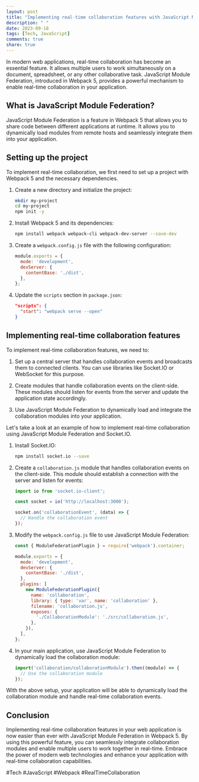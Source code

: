 ```yaml
---
layout: post
title: "Implementing real-time collaboration features with JavaScript Module Federation in Webpack 5"
description: " "
date: 2023-09-18
tags: [Tech, JavaScript]
comments: true
share: true
---
```


In modern web applications, real-time collaboration has become an essential feature. It allows multiple users to work simultaneously on a document, spreadsheet, or any other collaborative task. JavaScript Module Federation, introduced in Webpack 5, provides a powerful mechanism to enable real-time collaboration in your application.

## What is JavaScript Module Federation?

JavaScript Module Federation is a feature in Webpack 5 that allows you to share code between different applications at runtime. It allows you to dynamically load modules from remote hosts and seamlessly integrate them into your application.

## Setting up the project

To implement real-time collaboration, we first need to set up a project with Webpack 5 and the necessary dependencies.

1. Create a new directory and initialize the project:

   ```bash
   mkdir my-project
   cd my-project
   npm init -y
   ```

2. Install Webpack 5 and its dependencies:

   ```bash
   npm install webpack webpack-cli webpack-dev-server --save-dev
   ```

3. Create a `webpack.config.js` file with the following configuration:

   ```javascript
   module.exports = {
     mode: 'development',
     devServer: {
       contentBase: './dist',
     },
   };
   ```

4. Update the `scripts` section in `package.json`:

   ```json
   "scripts": {
     "start": "webpack serve --open"
   }
   ```

## Implementing real-time collaboration features

To implement real-time collaboration features, we need to:

1. Set up a central server that handles collaboration events and broadcasts them to connected clients. You can use libraries like Socket.IO or WebSocket for this purpose.

2. Create modules that handle collaboration events on the client-side. These modules should listen for events from the server and update the application state accordingly.

3. Use JavaScript Module Federation to dynamically load and integrate the collaboration modules into your application.

Let's take a look at an example of how to implement real-time collaboration using JavaScript Module Federation and Socket.IO.

1. Install Socket.IO:

   ```bash
   npm install socket.io --save
   ```

2. Create a `collaboration.js` module that handles collaboration events on the client-side. This module should establish a connection with the server and listen for events:

   ```javascript
   import io from 'socket.io-client';

   const socket = io('http://localhost:3000');
   
   socket.on('collaborationEvent', (data) => {
     // Handle the collaboration event
   });
   ```

3. Modify the `webpack.config.js` file to use JavaScript Module Federation:

   ```javascript
   const { ModuleFederationPlugin } = require('webpack').container;

   module.exports = {
     mode: 'development',
     devServer: {
       contentBase: './dist',
     },
     plugins: [
       new ModuleFederationPlugin({
         name: 'collaboration',
         library: { type: 'var', name: 'collaboration' },
         filename: 'collaboration.js',
         exposes: {
           './CollaborationModule': './src/collaboration.js',
         },
       }),
     ],
   };
   ```

4. In your main application, use JavaScript Module Federation to dynamically load the collaboration module:

   ```javascript
   import('collaboration/collaborationModule').then((module) => {
     // Use the collaboration module
   });
   ```

With the above setup, your application will be able to dynamically load the collaboration module and handle real-time collaboration events.

## Conclusion

Implementing real-time collaboration features in your web application is now easier than ever with JavaScript Module Federation in Webpack 5. By using this powerful feature, you can seamlessly integrate collaboration modules and enable multiple users to work together in real-time. Embrace the power of modern web technologies and enhance your application with real-time collaboration capabilities.

#Tech #JavaScript #Webpack #RealTimeCollaboration